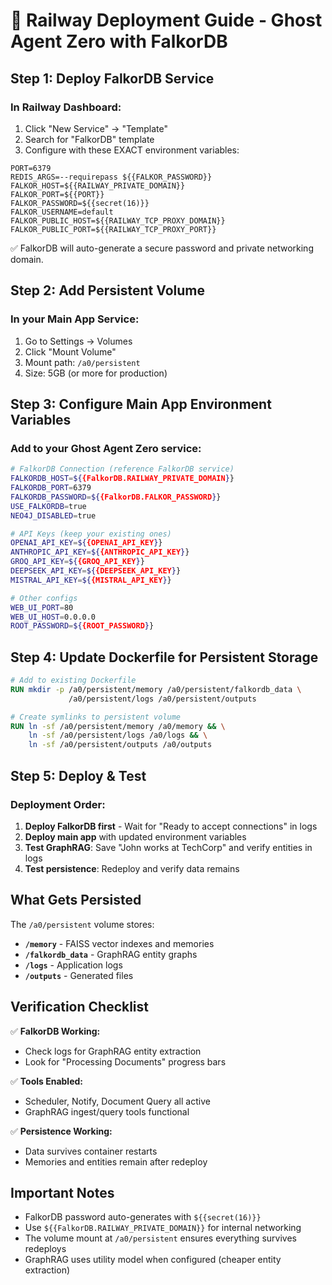 # 🚀 Railway Deployment Guide - Ghost Agent Zero with FalkorDB

## Step 1: Deploy FalkorDB Service

### In Railway Dashboard:
1. Click "New Service" → "Template"
2. Search for "FalkorDB" template
3. Configure with these EXACT environment variables:

```
PORT=6379
REDIS_ARGS=--requirepass ${{FALKOR_PASSWORD}}
FALKOR_HOST=${{RAILWAY_PRIVATE_DOMAIN}}
FALKOR_PORT=${{PORT}}
FALKOR_PASSWORD=${{secret(16)}}
FALKOR_USERNAME=default
FALKOR_PUBLIC_HOST=${{RAILWAY_TCP_PROXY_DOMAIN}}
FALKOR_PUBLIC_PORT=${{RAILWAY_TCP_PROXY_PORT}}
```

✅ FalkorDB will auto-generate a secure password and private networking domain.

## Step 2: Add Persistent Volume

### In your Main App Service:
1. Go to Settings → Volumes
2. Click "Mount Volume"
3. Mount path: `/a0/persistent`
4. Size: 5GB (or more for production)

## Step 3: Configure Main App Environment Variables

### Add to your Ghost Agent Zero service:

```bash
# FalkorDB Connection (reference FalkorDB service)
FALKORDB_HOST=${{FalkorDB.RAILWAY_PRIVATE_DOMAIN}}
FALKORDB_PORT=6379
FALKORDB_PASSWORD=${{FalkorDB.FALKOR_PASSWORD}}
USE_FALKORDB=true
NEO4J_DISABLED=true

# API Keys (keep your existing ones)
OPENAI_API_KEY=${{OPENAI_API_KEY}}
ANTHROPIC_API_KEY=${{ANTHROPIC_API_KEY}}
GROQ_API_KEY=${{GROQ_API_KEY}}
DEEPSEEK_API_KEY=${{DEEPSEEK_API_KEY}}
MISTRAL_API_KEY=${{MISTRAL_API_KEY}}

# Other configs
WEB_UI_PORT=80
WEB_UI_HOST=0.0.0.0
ROOT_PASSWORD=${{ROOT_PASSWORD}}
```

## Step 4: Update Dockerfile for Persistent Storage

```dockerfile
# Add to existing Dockerfile
RUN mkdir -p /a0/persistent/memory /a0/persistent/falkordb_data \
             /a0/persistent/logs /a0/persistent/outputs

# Create symlinks to persistent volume
RUN ln -sf /a0/persistent/memory /a0/memory && \
    ln -sf /a0/persistent/logs /a0/logs && \
    ln -sf /a0/persistent/outputs /a0/outputs
```

## Step 5: Deploy & Test

### Deployment Order:
1. **Deploy FalkorDB first** - Wait for "Ready to accept connections" in logs
2. **Deploy main app** with updated environment variables
3. **Test GraphRAG**: Save "John works at TechCorp" and verify entities in logs
4. **Test persistence**: Redeploy and verify data remains

## What Gets Persisted

The `/a0/persistent` volume stores:
- **`/memory`** - FAISS vector indexes and memories
- **`/falkordb_data`** - GraphRAG entity graphs  
- **`/logs`** - Application logs
- **`/outputs`** - Generated files

## Verification Checklist

✅ **FalkorDB Working:**
- Check logs for GraphRAG entity extraction
- Look for "Processing Documents" progress bars

✅ **Tools Enabled:**
- Scheduler, Notify, Document Query all active
- GraphRAG ingest/query tools functional

✅ **Persistence Working:**
- Data survives container restarts
- Memories and entities remain after redeploy

## Important Notes

- FalkorDB password auto-generates with `${{secret(16)}}`
- Use `${{FalkorDB.RAILWAY_PRIVATE_DOMAIN}}` for internal networking
- The volume mount at `/a0/persistent` ensures everything survives redeploys
- GraphRAG uses utility model when configured (cheaper entity extraction)